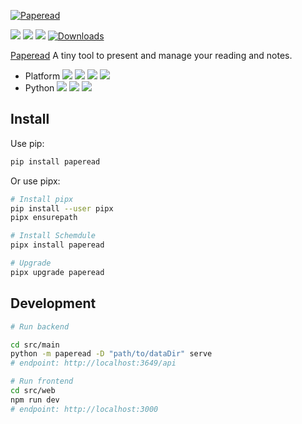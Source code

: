 [![Paperead](https://socialify.git.ci/StardustDL/paperpead/image?description=1&font=Bitter&forks=1&issues=1&language=1&owner=1&pattern=Plus&pulls=1&stargazers=1&theme=Light)](https://github.com/StardustDL/paperpead)

![](https://github.com/StardustDL/paperpead/workflows/CI/badge.svg) ![](https://img.shields.io/github/license/StardustDL/paperpead.svg) [![](https://img.shields.io/pypi/v/paperpead.svg?logo=pypi)](https://pypi.org/project/paperpead/) [![Downloads](https://pepy.tech/badge/paperpead)](https://pepy.tech/project/paperpead)

[Paperead](https://github.com/StardustDL/paperpead) A tiny tool to present and manage your reading and notes.

- Platform ![](https://img.shields.io/badge/Linux-yes-success?logo=linux) ![](https://img.shields.io/badge/Windows-yes-success?logo=windows) ![](https://img.shields.io/badge/MacOS-yes-success?logo=apple) ![](https://img.shields.io/badge/BSD-yes-success?logo=freebsd)
- Python ![](https://img.shields.io/pypi/implementation/paperpead.svg?logo=pypi) ![](https://img.shields.io/pypi/pyversions/paperpead.svg?logo=pypi) ![](https://img.shields.io/pypi/wheel/paperpead.svg?logo=pypi)

## Install

Use pip:

```sh
pip install paperead
```

Or use pipx:

```sh
# Install pipx
pip install --user pipx
pipx ensurepath

# Install Schemdule
pipx install paperead

# Upgrade
pipx upgrade paperead
```

## Development

```sh
# Run backend

cd src/main
python -m paperead -D "path/to/dataDir" serve
# endpoint: http://localhost:3649/api

# Run frontend
cd src/web
npm run dev
# endpoint: http://localhost:3000
```
